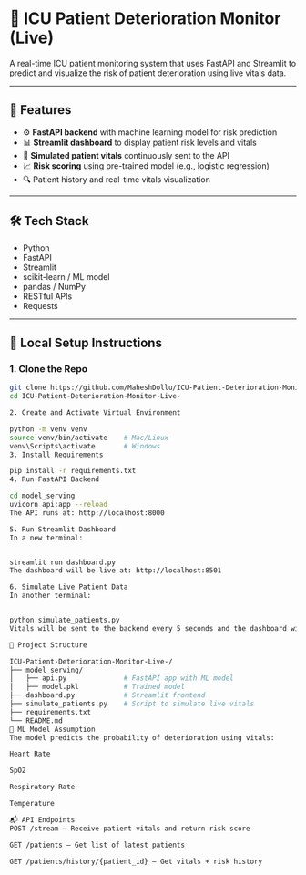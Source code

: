 # 🏥 ICU Patient Deterioration Monitor (Live)

A real-time ICU patient monitoring system that uses FastAPI and Streamlit to predict and visualize the risk of patient deterioration using live vitals data.

---

## 🚀 Features

- ⚙️ **FastAPI backend** with machine learning model for risk prediction
- 📊 **Streamlit dashboard** to display patient risk levels and vitals
- 🔁 **Simulated patient vitals** continuously sent to the API
- 📈 **Risk scoring** using pre-trained model (e.g., logistic regression)
- 🔍 Patient history and real-time vitals visualization

---

## 🛠️ Tech Stack

- Python
- FastAPI
- Streamlit
- scikit-learn / ML model
- pandas / NumPy
- RESTful APIs
- Requests

---

## 🧪 Local Setup Instructions

### 1. Clone the Repo

```bash
git clone https://github.com/MaheshDollu/ICU-Patient-Deterioration-Monitor-Live-.git
cd ICU-Patient-Deterioration-Monitor-Live-

2. Create and Activate Virtual Environment

python -m venv venv
source venv/bin/activate    # Mac/Linux
venv\Scripts\activate       # Windows
3. Install Requirements

pip install -r requirements.txt
4. Run FastAPI Backend

cd model_serving
uvicorn api:app --reload
The API runs at: http://localhost:8000

5. Run Streamlit Dashboard
In a new terminal:


streamlit run dashboard.py
The dashboard will be live at: http://localhost:8501

6. Simulate Live Patient Data
In another terminal:


python simulate_patients.py
Vitals will be sent to the backend every 5 seconds and the dashboard will reflect updates.

📁 Project Structure

ICU-Patient-Deterioration-Monitor-Live-/
├── model_serving/
│   ├── api.py              # FastAPI app with ML model
│   ├── model.pkl           # Trained model
├── dashboard.py            # Streamlit frontend
├── simulate_patients.py    # Script to simulate live vitals
├── requirements.txt
└── README.md
🧠 ML Model Assumption
The model predicts the probability of deterioration using vitals:

Heart Rate

SpO2

Respiratory Rate

Temperature

📬 API Endpoints
POST /stream – Receive patient vitals and return risk score

GET /patients – Get list of latest patients

GET /patients/history/{patient_id} – Get vitals + risk history


